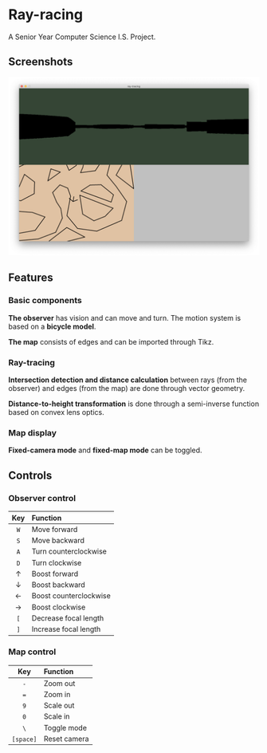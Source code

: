 # Ray-racing

A Senior Year Computer Science I.S. Project.

## Screenshots

![Screenshot](assets/screen.png)

## Features

### Basic components

**The observer** has vision and can move and turn. The motion system is based on a **bicycle model**.

**The map** consists of edges and can be imported through Tikz.

### Ray-tracing

**Intersection detection and distance calculation** between rays (from the observer) and edges (from the map) are done through vector geometry.

**Distance-to-height transformation** is done through a semi-inverse function based on convex lens optics.

### Map display

**Fixed-camera mode** and **fixed-map mode** can be toggled.

## Controls

### Observer control

|Key|Function|
|:---:|:---|
|`W`|Move forward|
|`S`|Move backward|
|`A`|Turn counterclockwise|
|`D`|Turn clockwise|
|&#8593;|Boost forward|
|&#8595;|Boost backward|
|&#8592;|Boost counterclockwise|
|&#8594;|Boost clockwise|
|`[`|Decrease focal length|
|`]`|Increase focal length|

### Map control

|Key|Function|
|:---:|:---|
|`-`|Zoom out|
|`=`|Zoom in|
|`9`|Scale out|
|`0`|Scale in|
|`\`|Toggle mode|
|`[space]`|Reset camera|

